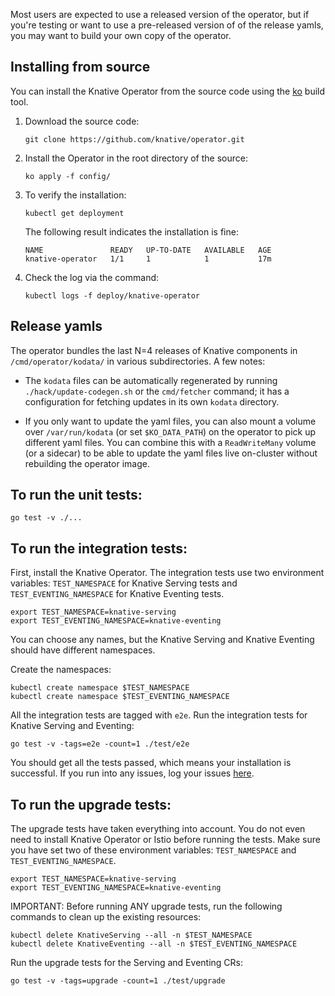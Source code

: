 Most users are expected to use a released version of the operator, but if you're
testing or want to use a pre-released version of of the release yamls, you may
want to build your own copy of the operator.

## Installing from source

You can install the Knative Operator from the source code using the
[ko](https://github.com/google/ko) build tool.

1. Download the source code:

   ```
   git clone https://github.com/knative/operator.git
   ```

1. Install the Operator in the root directory of the source:

   ```
   ko apply -f config/
   ```

1. To verify the installation:

   ```
   kubectl get deployment
   ```

   The following result indicates the installation is fine:

   ```
   NAME               READY   UP-TO-DATE   AVAILABLE   AGE
   knative-operator   1/1     1            1           17m
   ```

1. Check the log via the command:

   ```
   kubectl logs -f deploy/knative-operator
   ```

## Release yamls

The operator bundles the last N=4 releases of Knative components in
`/cmd/operator/kodata/` in various subdirectories. A few notes:

- The `kodata` files can be automatically regenerated by running
  `./hack/update-codegen.sh` or the `cmd/fetcher` command; it has a
  configuration for fetching updates in its own `kodata` directory.

- If you only want to update the yaml files, you can also mount a volume over
  `/var/run/kodata` (or set `$KO_DATA_PATH`) on the operator to pick up
  different yaml files. You can combine this with a `ReadWriteMany` volume (or a
  sidecar) to be able to update the yaml files live on-cluster without
  rebuilding the operator image.

## To run the unit tests:

```
go test -v ./...
```

## To run the integration tests:

First, install the Knative Operator. The integration tests use two environment
variables: `TEST_NAMESPACE` for Knative Serving tests and
`TEST_EVENTING_NAMESPACE` for Knative Eventing tests.

```
export TEST_NAMESPACE=knative-serving
export TEST_EVENTING_NAMESPACE=knative-eventing
```

You can choose any names, but the Knative Serving and Knative Eventing should
have different namespaces.

Create the namespaces:

```
kubectl create namespace $TEST_NAMESPACE
kubectl create namespace $TEST_EVENTING_NAMESPACE
```

All the integration tests are tagged with `e2e`. Run the integration tests for
Knative Serving and Eventing:

```
go test -v -tags=e2e -count=1 ./test/e2e
```

You should get all the tests passed, which means your installation is
successful. If you run into any issues, log your issues
[here](https://github.com/knative/operator/issues).

## To run the upgrade tests:

The upgrade tests have taken everything into account. You do not even need to
install Knative Operator or Istio before running the tests. Make sure you have
set two of these environment variables: `TEST_NAMESPACE` and
`TEST_EVENTING_NAMESPACE`.

```
export TEST_NAMESPACE=knative-serving
export TEST_EVENTING_NAMESPACE=knative-eventing
```

IMPORTANT: Before running ANY upgrade tests, run the following commands to clean
up the existing resources:

```
kubectl delete KnativeServing --all -n $TEST_NAMESPACE
kubectl delete KnativeEventing --all -n $TEST_EVENTING_NAMESPACE
```

Run the upgrade tests for the Serving and Eventing CRs:

```
go test -v -tags=upgrade -count=1 ./test/upgrade
```
